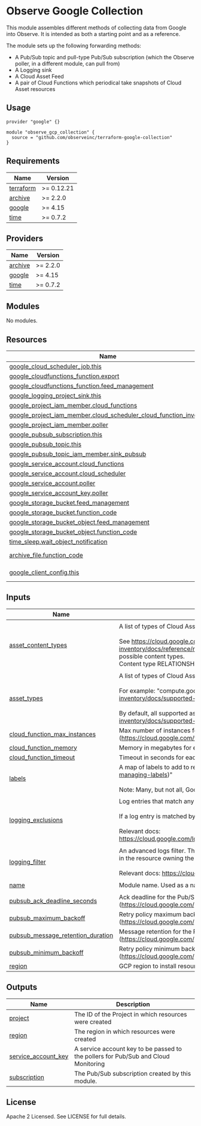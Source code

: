 # Observe Google Collection

This module assembles different methods of collecting data from Google into Observe. It is intended as both a starting point and as a reference.

The module sets up the following forwarding methods:

- A Pub/Sub topic and pull-type Pub/Sub subscription (which the Observe poller, in a different module, can pull from)
- A Logging sink
- A Cloud Asset Feed
- A pair of Cloud Functions which periodical take snapshots of Cloud Asset resources


## Usage

```hcl
provider "google" {}

module "observe_gcp_collection" {
  source = "github.com/observeinc/terraform-google-collection"
}
```

<!-- BEGINNING OF PRE-COMMIT-TERRAFORM DOCS HOOK -->
## Requirements

| Name | Version |
|------|---------|
| <a name="requirement_terraform"></a> [terraform](#requirement\_terraform) | >= 0.12.21 |
| <a name="requirement_archive"></a> [archive](#requirement\_archive) | >= 2.2.0 |
| <a name="requirement_google"></a> [google](#requirement\_google) | >= 4.15 |
| <a name="requirement_time"></a> [time](#requirement\_time) | >= 0.7.2 |

## Providers

| Name | Version |
|------|---------|
| <a name="provider_archive"></a> [archive](#provider\_archive) | >= 2.2.0 |
| <a name="provider_google"></a> [google](#provider\_google) | >= 4.15 |
| <a name="provider_time"></a> [time](#provider\_time) | >= 0.7.2 |

## Modules

No modules.

## Resources

| Name | Type |
|------|------|
| [google_cloud_scheduler_job.this](https://registry.terraform.io/providers/hashicorp/google/latest/docs/resources/cloud_scheduler_job) | resource |
| [google_cloudfunctions_function.export](https://registry.terraform.io/providers/hashicorp/google/latest/docs/resources/cloudfunctions_function) | resource |
| [google_cloudfunctions_function.feed_management](https://registry.terraform.io/providers/hashicorp/google/latest/docs/resources/cloudfunctions_function) | resource |
| [google_logging_project_sink.this](https://registry.terraform.io/providers/hashicorp/google/latest/docs/resources/logging_project_sink) | resource |
| [google_project_iam_member.cloud_functions](https://registry.terraform.io/providers/hashicorp/google/latest/docs/resources/project_iam_member) | resource |
| [google_project_iam_member.cloud_scheduler_cloud_function_invoker](https://registry.terraform.io/providers/hashicorp/google/latest/docs/resources/project_iam_member) | resource |
| [google_project_iam_member.poller](https://registry.terraform.io/providers/hashicorp/google/latest/docs/resources/project_iam_member) | resource |
| [google_pubsub_subscription.this](https://registry.terraform.io/providers/hashicorp/google/latest/docs/resources/pubsub_subscription) | resource |
| [google_pubsub_topic.this](https://registry.terraform.io/providers/hashicorp/google/latest/docs/resources/pubsub_topic) | resource |
| [google_pubsub_topic_iam_member.sink_pubsub](https://registry.terraform.io/providers/hashicorp/google/latest/docs/resources/pubsub_topic_iam_member) | resource |
| [google_service_account.cloud_functions](https://registry.terraform.io/providers/hashicorp/google/latest/docs/resources/service_account) | resource |
| [google_service_account.cloud_scheduler](https://registry.terraform.io/providers/hashicorp/google/latest/docs/resources/service_account) | resource |
| [google_service_account.poller](https://registry.terraform.io/providers/hashicorp/google/latest/docs/resources/service_account) | resource |
| [google_service_account_key.poller](https://registry.terraform.io/providers/hashicorp/google/latest/docs/resources/service_account_key) | resource |
| [google_storage_bucket.feed_management](https://registry.terraform.io/providers/hashicorp/google/latest/docs/resources/storage_bucket) | resource |
| [google_storage_bucket.function_code](https://registry.terraform.io/providers/hashicorp/google/latest/docs/resources/storage_bucket) | resource |
| [google_storage_bucket_object.feed_management](https://registry.terraform.io/providers/hashicorp/google/latest/docs/resources/storage_bucket_object) | resource |
| [google_storage_bucket_object.function_code](https://registry.terraform.io/providers/hashicorp/google/latest/docs/resources/storage_bucket_object) | resource |
| [time_sleep.wait_object_notification](https://registry.terraform.io/providers/hashicorp/time/latest/docs/resources/sleep) | resource |
| [archive_file.function_code](https://registry.terraform.io/providers/hashicorp/archive/latest/docs/data-sources/file) | data source |
| [google_client_config.this](https://registry.terraform.io/providers/hashicorp/google/latest/docs/data-sources/client_config) | data source |

## Inputs

| Name | Description | Type | Default | Required |
|------|-------------|------|---------|:--------:|
| <a name="input_asset_content_types"></a> [asset\_content\_types](#input\_asset\_content\_types) | A list of types of Cloud Asset content types that will be exported to observe.<br><br>See https://cloud.google.com/asset-inventory/docs/reference/rest/v1p7beta1/TopLevel/exportAssets#ContentType for a description of possible content types.<br>Content type RELATIONSHIP is not supported. | `list(string)` | <pre>[<br>  "RESOURCE",<br>  "IAM_POLICY",<br>  "ORG_POLICY",<br>  "ACCESS_POLICY"<br>]</pre> | no |
| <a name="input_asset_types"></a> [asset\_types](#input\_asset\_types) | A list of types of Cloud Asset assets that will be exported to Observe.<br><br>For example: "compute.googleapis.com/Disk". See https://cloud.google.com/asset-inventory/docs/supported-asset-types for a list of all supported asset types.<br><br>By default, all supported assets are fetched (https://cloud.google.com/asset-inventory/docs/supported-asset-types) | `list(string)` | <pre>[<br>  ".*"<br>]</pre> | no |
| <a name="input_cloud_function_max_instances"></a> [cloud\_function\_max\_instances](#input\_cloud\_function\_max\_instances) | Max number of instances for each Cloud Function (https://cloud.google.com/functions/docs/configuring/max-instances) | `number` | `5` | no |
| <a name="input_cloud_function_memory"></a> [cloud\_function\_memory](#input\_cloud\_function\_memory) | Memory in megabytes for each Cloud Function | `number` | `256` | no |
| <a name="input_cloud_function_timeout"></a> [cloud\_function\_timeout](#input\_cloud\_function\_timeout) | Timeout in seconds for each Cloud Function | `number` | `300` | no |
| <a name="input_labels"></a> [labels](#input\_labels) | A map of labels to add to resources (https://cloud.google.com/resource-manager/docs/creating-managing-labels)"<br><br>Note: Many, but not all, Google Cloud SDK resources support labels. | `map(string)` | `{}` | no |
| <a name="input_logging_exclusions"></a> [logging\_exclusions](#input\_logging\_exclusions) | Log entries that match any of these exclusion filters will not be exported.<br><br>If a log entry is matched by both logging\_filter and one of logging\_exclusions it will not be exported.<br><br>Relevant docs: https://cloud.google.com/logging/docs/reference/v2/rest/v2/billingAccounts.exclusions#LogExclusion | <pre>list(object({<br>    name        = string<br>    description = string<br>    filter      = string<br>    disabled    = string<br>  }))</pre> | `[]` | no |
| <a name="input_logging_filter"></a> [logging\_filter](#input\_logging\_filter) | An advanced logs filter. The only exported log entries are those that are<br>in the resource owning the sink and that match the filter.<br><br>Relevant docs: https://cloud.google.com/logging/docs/view/building-queries | `string` | `""` | no |
| <a name="input_name"></a> [name](#input\_name) | Module name. Used as a name prefix. | `string` | `"observe-collection"` | no |
| <a name="input_pubsub_ack_deadline_seconds"></a> [pubsub\_ack\_deadline\_seconds](#input\_pubsub\_ack\_deadline\_seconds) | Ack deadline for the Pub/Sub subscription (https://cloud.google.com/pubsub/docs/reference/rest/v1/projects.subscriptions) | `number` | `60` | no |
| <a name="input_pubsub_maximum_backoff"></a> [pubsub\_maximum\_backoff](#input\_pubsub\_maximum\_backoff) | Retry policy maximum backoff for the Pub/Sub subscription (https://cloud.google.com/pubsub/docs/reference/rest/v1/projects.subscriptions) | `string` | `"600s"` | no |
| <a name="input_pubsub_message_retention_duration"></a> [pubsub\_message\_retention\_duration](#input\_pubsub\_message\_retention\_duration) | Message retention for the Pub/Sub subscription (https://cloud.google.com/pubsub/docs/reference/rest/v1/projects.subscriptions) | `string` | `"86400s"` | no |
| <a name="input_pubsub_minimum_backoff"></a> [pubsub\_minimum\_backoff](#input\_pubsub\_minimum\_backoff) | Retry policy minimum backoff for the Pub/Sub subscription (https://cloud.google.com/pubsub/docs/reference/rest/v1/projects.subscriptions) | `string` | `"10s"` | no |
| <a name="input_region"></a> [region](#input\_region) | GCP region to install resources in. If not set, the region of the google provider is used. | `string` | `""` | no |

## Outputs

| Name | Description |
|------|-------------|
| <a name="output_project"></a> [project](#output\_project) | The ID of the Project in which resources were created |
| <a name="output_region"></a> [region](#output\_region) | The region in which resources were created |
| <a name="output_service_account_key"></a> [service\_account\_key](#output\_service\_account\_key) | A service account key to be passed to the pollers for Pub/Sub and Cloud Monitoring |
| <a name="output_subscription"></a> [subscription](#output\_subscription) | The Pub/Sub subscription created by this module. |
<!-- END OF PRE-COMMIT-TERRAFORM DOCS HOOK -->

## License

Apache 2 Licensed. See LICENSE for full details.